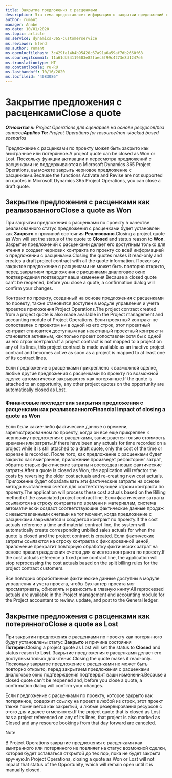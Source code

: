 ```yaml
---
title: Закрытие предложения с расценками
description: Эта тема предоставляет информацию о закрытии предложений с расценками в Project Operations.
author: rumant
manager: Annbe
ms.date: 10/01/2020
ms.topic: article
ms.service: dynamics-365-customerservice
ms.reviewer: kfend
ms.author: rumant
ms.openlocfilehash: 3c429fa14b4b95420c67a91a6a59af7db2660f68
ms.sourcegitcommit: 11a61db54119503e82faec5f99c4273e8d1247e5
ms.translationtype: HT
ms.contentlocale: ru-RU
ms.lasthandoff: 10/16/2020
ms.locfileid: "4083086"
---
```

# <a name="close-a-quote"></a><span data-ttu-id="0a1a4-103">Закрытие предложения с расценками</span><span class="sxs-lookup"><span data-stu-id="0a1a4-103">Close a quote</span></span>

<span data-ttu-id="0a1a4-104">_**Относится к:** Project Operations для сценариев на основе ресурсов/без запасов_</span><span class="sxs-lookup"><span data-stu-id="0a1a4-104">_**Applies To:** Project Operations for resource/non-stocked based scenarios_</span></span>

<span data-ttu-id="0a1a4-105">Предложение с расценками по проекту может быть закрыто как выигранное или потерянное.</span><span class="sxs-lookup"><span data-stu-id="0a1a4-105">A project quote can be closed as Won or Lost.</span></span> <span data-ttu-id="0a1a4-106">Поскольку функции активации и пересмотра предложений с расценками не поддерживаются в Microsoft Dynamics 365 Project Operations, вы можете закрыть черновое предложение с расценками.</span><span class="sxs-lookup"><span data-stu-id="0a1a4-106">Because the functions Activate and Revise are not supported on quotes in Microsoft Dynamics 365 Project Operations, you can close a draft quote.</span></span>

## <a name="close-a-quote-as-won"></a><span data-ttu-id="0a1a4-107">Закрытие предложения с расценками как реализованного</span><span class="sxs-lookup"><span data-stu-id="0a1a4-107">Close a quote as Won</span></span>

<span data-ttu-id="0a1a4-108">При закрытии предложения с расценками по проекту в качестве реализованного статус предложения с расценками будет установлен как **Закрыто** с причиной состояния **Реализовано**.</span><span class="sxs-lookup"><span data-stu-id="0a1a4-108">Closing a project quote as Won will set the status of the quote to **Closed** and status reason to **Won**.</span></span> <span data-ttu-id="0a1a4-109">Закрытие предложений с расценками делает его доступным только для чтения и создает черновик контракта по проекту со всей информацией о предложении с расценками.</span><span class="sxs-lookup"><span data-stu-id="0a1a4-109">Closing the quotes makes it read-only and creates a draft project contract with all the quote information.</span></span> <span data-ttu-id="0a1a4-110">Поскольку закрытое предложение с расценками не может быть повторно открыто, перед закрытием предложения с расценками диалоговое окно подтверждения подтвердит ваши изменения.</span><span class="sxs-lookup"><span data-stu-id="0a1a4-110">Because a closed quote can't be reopened, before you close a quote, a confirmation dialog will confirm your changes.</span></span>

<span data-ttu-id="0a1a4-111">Контракт по проекту, созданный на основе предложения с расценками по проекту, также становится доступен в модуле управления и учета проектов приложения Project Operations.</span><span class="sxs-lookup"><span data-stu-id="0a1a4-111">The project contract created from a project quote is also made available in the Project management and accounting module of Project Operations.</span></span> <span data-ttu-id="0a1a4-112">Если проектный контракт не сопоставлен с проектом ни в одной из его строк, этот проектный контракт становится доступным как неактивный проектный контракт и становится активным, как только проект сопоставлен хотя бы с одной из его строк контракта.</span><span class="sxs-lookup"><span data-stu-id="0a1a4-112">If a project contract is not mapped to a project on any of its lines, this project contract is made available as an inactive project contract and becomes active as soon as a project is mapped to at least one of its contract lines.</span></span>

<span data-ttu-id="0a1a4-113">Если предложение с расценками прикреплено к возможной сделке, любые другие предложения с расценками по проекту по возможной сделке автоматически закрываются как потерянные.</span><span class="sxs-lookup"><span data-stu-id="0a1a4-113">If the quote is attached to an opportunity, any other project quotes on the opportunity are automatically closed as Lost.</span></span>

### <a name="financial-impact-of-closing-a-quote-as-won"></a><span data-ttu-id="0a1a4-114">Финансовые последствия закрытия предложения с расценками как реализованного</span><span class="sxs-lookup"><span data-stu-id="0a1a4-114">Financial impact of closing a quote as Won</span></span>

<span data-ttu-id="0a1a4-115">Если были какие-либо фактические данные о времени, зарегистрированном по проекту, когда он все еще прикреплен к черновику предложения с расценками, записывается только стоимость времени или затраты.</span><span class="sxs-lookup"><span data-stu-id="0a1a4-115">If there have been any actuals for time recorded on a project while it is still attached to a draft quote, only the cost of the time or expense is recorded.</span></span> <span data-ttu-id="0a1a4-116">После того, как предложение с расценками будет закрыто как выигранное, приложение произведет рефакторинг затрат, обратив старые фактические затраты и воссоздав новые фактические затраты.</span><span class="sxs-lookup"><span data-stu-id="0a1a4-116">After a quote is closed as Won, the application will refactor the costs by reversing the older cost actuals and re-creating new cost actuals.</span></span> <span data-ttu-id="0a1a4-117">Приложение будет обрабатывать эти фактические затраты на основе метода выставления счетов для соответствующей строки контракта по проекту.</span><span class="sxs-lookup"><span data-stu-id="0a1a4-117">The application will process these cost actuals based on the Billing method of the associated project contract line.</span></span> <span data-ttu-id="0a1a4-118">Если фактические затраты ссылаются на строку контракта по времени и материалам, система автоматически создаст соответствующие фактические данные продаж с невыставленными счетами на тот момент, когда предложение с расценками закрывается и создается контракт по проекту.</span><span class="sxs-lookup"><span data-stu-id="0a1a4-118">If the cost actuals reference a time and material contract line, the system will automatically create corresponding unbilled sales actuals for when the quote is closed and the project contract is created.</span></span> <span data-ttu-id="0a1a4-119">Если фактические затраты ссылаются на строку контракта с фиксированной ценой, приложение прекратит повторную обработку фактических затрат на основе правил разделения счетов для клиентов контракта по проекту.</span><span class="sxs-lookup"><span data-stu-id="0a1a4-119">If the cost actuals reference a fixed price contract line, the application will stop reprocessing the cost actuals based on the split billing rules for the project contract customers.</span></span>

<span data-ttu-id="0a1a4-120">Все повторно обработанные фактические данные доступны в модуле управления и учета проекта, чтобы бухгалтер проекта мог просматривать, обновлять и разносить в главную книгу.</span><span class="sxs-lookup"><span data-stu-id="0a1a4-120">All reprocessed actuals are available in the Project management and accounting module for the Project accountant to review, update, and post to the General ledger.</span></span> 

## <a name="close-a-quote-as-lost"></a><span data-ttu-id="0a1a4-121">Закрытие предложения с расценками как потерянного</span><span class="sxs-lookup"><span data-stu-id="0a1a4-121">Close a quote as Lost</span></span>

<span data-ttu-id="0a1a4-122">При закрытии предложения с расценками по проекту как потерянного будут установлены статус **Закрыто** и причина состояния **Потерян**.</span><span class="sxs-lookup"><span data-stu-id="0a1a4-122">Closing a project quote as Lost will set the status to **Closed** and status reason to **Lost**.</span></span> <span data-ttu-id="0a1a4-123">Закрытие предложения с расценками делает его доступным только для чтения.</span><span class="sxs-lookup"><span data-stu-id="0a1a4-123">Closing the quote makes it read-only.</span></span> <span data-ttu-id="0a1a4-124">Поскольку закрытое предложение с расценками не может быть повторно открыто, перед закрытием предложения с расценками диалоговое окно подтверждения подтвердит ваши изменения.</span><span class="sxs-lookup"><span data-stu-id="0a1a4-124">Because a closed quote can't be reopened and, before you close a quote, a confirmation dialog will confirm your changes.</span></span>

<span data-ttu-id="0a1a4-125">Если предложение с расценками по проекту, которое закрыто как потерянное, содержит ссылку на проект в любой из строк, этот проект также помечается как закрытый, и любые резервирования ресурсов с этого дня и далее отменяются.</span><span class="sxs-lookup"><span data-stu-id="0a1a4-125">If the project quote that is closed as Lost has a project referenced on any of its lines, that project is also marked as Closed and any resource bookings from that day forward are canceled.</span></span>

> [!NOTE]
> <span data-ttu-id="0a1a4-126">В Project Operations закрытие предложения с расценками как выигранного или потерянного не повлияет на статус возможной сделки, которая будет оставаться открытой до тех пор, пока не будет закрыта вручную.</span><span class="sxs-lookup"><span data-stu-id="0a1a4-126">In Project Operations, closing a quote as Won or Lost will not impact that status of the Opportunity, which will remain open until it is manually closed.</span></span>
